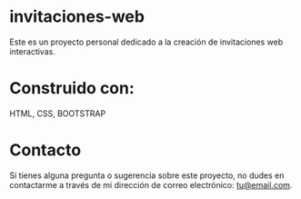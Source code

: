 # invitaciones-web

Este es un proyecto personal dedicado a la creación de invitaciones web interactivas.

# Construido con:
HTML, CSS, BOOTSTRAP

# Contacto
Si tienes alguna pregunta o sugerencia sobre este proyecto, no dudes en contactarme a través de mi dirección de correo electrónico: tu@email.com.
